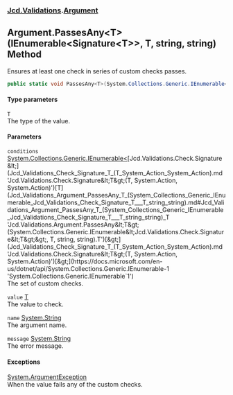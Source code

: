 ### [Jcd.Validations](Jcd_Validations.md 'Jcd.Validations').[Argument](Jcd_Validations_Argument.md 'Jcd.Validations.Argument')
## Argument.PassesAny&lt;T&gt;(IEnumerable&lt;Signature&lt;T&gt;&gt;, T, string, string) Method
Ensures at least one check in series of custom checks passes.  
```csharp
public static void PassesAny<T>(System.Collections.Generic.IEnumerable<Jcd.Validations.Check.Signature<T>> conditions, T value, string name=null, string message=null);
```
#### Type parameters
<a name='Jcd_Validations_Argument_PassesAny_T_(System_Collections_Generic_IEnumerable_Jcd_Validations_Check_Signature_T___T_string_string)_T'></a>
`T`  
The type of the value.
  
#### Parameters
<a name='Jcd_Validations_Argument_PassesAny_T_(System_Collections_Generic_IEnumerable_Jcd_Validations_Check_Signature_T___T_string_string)_conditions'></a>
`conditions` [System.Collections.Generic.IEnumerable&lt;](https://docs.microsoft.com/en-us/dotnet/api/System.Collections.Generic.IEnumerable-1 'System.Collections.Generic.IEnumerable`1')[Jcd.Validations.Check.Signature&lt;](Jcd_Validations_Check_Signature_T_(T_System_Action_System_Action).md 'Jcd.Validations.Check.Signature&lt;T&gt;(T, System.Action, System.Action)')[T](Jcd_Validations_Argument_PassesAny_T_(System_Collections_Generic_IEnumerable_Jcd_Validations_Check_Signature_T___T_string_string).md#Jcd_Validations_Argument_PassesAny_T_(System_Collections_Generic_IEnumerable_Jcd_Validations_Check_Signature_T___T_string_string)_T 'Jcd.Validations.Argument.PassesAny&lt;T&gt;(System.Collections.Generic.IEnumerable&lt;Jcd.Validations.Check.Signature&lt;T&gt;&gt;, T, string, string).T')[&gt;](Jcd_Validations_Check_Signature_T_(T_System_Action_System_Action).md 'Jcd.Validations.Check.Signature&lt;T&gt;(T, System.Action, System.Action)')[&gt;](https://docs.microsoft.com/en-us/dotnet/api/System.Collections.Generic.IEnumerable-1 'System.Collections.Generic.IEnumerable`1')  
The set of custom checks.
  
<a name='Jcd_Validations_Argument_PassesAny_T_(System_Collections_Generic_IEnumerable_Jcd_Validations_Check_Signature_T___T_string_string)_value'></a>
`value` [T](Jcd_Validations_Argument_PassesAny_T_(System_Collections_Generic_IEnumerable_Jcd_Validations_Check_Signature_T___T_string_string).md#Jcd_Validations_Argument_PassesAny_T_(System_Collections_Generic_IEnumerable_Jcd_Validations_Check_Signature_T___T_string_string)_T 'Jcd.Validations.Argument.PassesAny&lt;T&gt;(System.Collections.Generic.IEnumerable&lt;Jcd.Validations.Check.Signature&lt;T&gt;&gt;, T, string, string).T')  
The value to check.
  
<a name='Jcd_Validations_Argument_PassesAny_T_(System_Collections_Generic_IEnumerable_Jcd_Validations_Check_Signature_T___T_string_string)_name'></a>
`name` [System.String](https://docs.microsoft.com/en-us/dotnet/api/System.String 'System.String')  
The argument name.
  
<a name='Jcd_Validations_Argument_PassesAny_T_(System_Collections_Generic_IEnumerable_Jcd_Validations_Check_Signature_T___T_string_string)_message'></a>
`message` [System.String](https://docs.microsoft.com/en-us/dotnet/api/System.String 'System.String')  
The error message.
  
#### Exceptions
[System.ArgumentException](https://docs.microsoft.com/en-us/dotnet/api/System.ArgumentException 'System.ArgumentException')  
When the value fails any of the custom checks.
